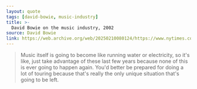 ```yaml
---
layout: quote
tags: [david-bowie, music-industry]
title: >-
  David Bowie on the music industry, 2002
source: David Bowie
link: https://web.archive.org/web/20250210080124/https://www.nytimes.com/2002/06/09/arts/david-bowie-21st-century-entrepreneur.html
---
```

> Music itself is going to become like running water or electricity, so it's like, just take advantage of these last few years because none of this is ever going to happen again. You'd better be prepared for doing a lot of touring because that's really the only unique situation that's going to be left.

